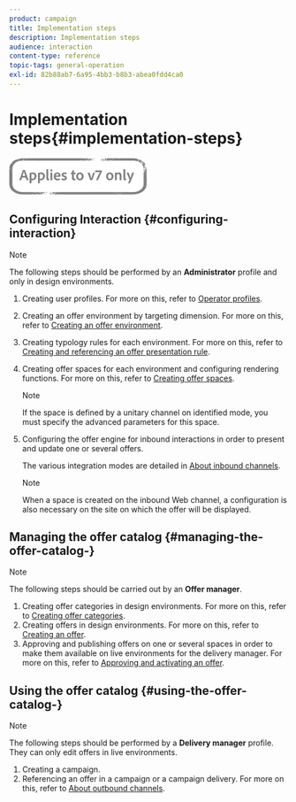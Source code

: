 ```yaml
---
product: campaign
title: Implementation steps
description: Implementation steps
audience: interaction
content-type: reference
topic-tags: general-operation
exl-id: 82b88ab7-6a95-4bb3-b8b3-abea0fdd4ca0
---
```

# Implementation steps{#implementation-steps}

![](../../assets/v7-only.svg)

## Configuring Interaction {#configuring-interaction}

>[!NOTE]
>
>The following steps should be performed by an **Administrator** profile and only in design environments.

1. Creating user profiles. For more on this, refer to [Operator profiles](../../interaction/using/operator-profiles.md).
1. Creating an offer environment by targeting dimension. For more on this, refer to [Creating an offer environment](../../interaction/using/live-design-environments.md#creating-an-offer-environment).
1. Creating typology rules for each environment. For more on this, refer to [Creating and referencing an offer presentation rule](../../interaction/using/managing-offer-presentation.md#creating-and-referencing-an-offer-presentation-rule).
1. Creating offer spaces for each environment and configuring rendering functions. For more on this, refer to [Creating offer spaces](../../interaction/using/creating-offer-spaces.md).

   >[!NOTE]
   >
   >If the space is defined by a unitary channel on identified mode, you must specify the advanced parameters for this space.

1. Configuring the offer engine for inbound interactions in order to present and update one or several offers.

   The various integration modes are detailed in [About inbound channels](../../interaction/using/about-inbound-channels.md).

   >[!NOTE]
   >
   >When a space is created on the inbound Web channel, a configuration is also necessary on the site on which the offer will be displayed.

## Managing the offer catalog {#managing-the-offer-catalog-}

>[!NOTE]
>
>The following steps should be carried out by an **Offer manager**.

1. Creating offer categories in design environments. For more on this, refer to [Creating offer categories](../../interaction/using/creating-offer-categories.md).
1. Creating offers in design environments. For more on this, refer to [Creating an offer](../../interaction/using/creating-an-offer.md).
1. Approving and publishing offers on one or several spaces in order to make them available on live environments for the delivery manager. For more on this, refer to [Approving and activating an offer](../../interaction/using/approving-and-activating-an-offer.md).

## Using the offer catalog {#using-the-offer-catalog-}

>[!NOTE]
>
>The following steps should be performed by a **Delivery manager** profile. They can only edit offers in live environments.

1. Creating a campaign.
1. Referencing an offer in a campaign or a campaign delivery. For more on this, refer to [About outbound channels](../../interaction/using/about-outbound-channels.md).
